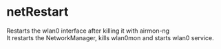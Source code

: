 # netRestart
Restarts the wlan0 interface after killing it with airmon-ng <br/>
It restarts the NetworkManager, kills wlan0mon and starts wlan0 service.
